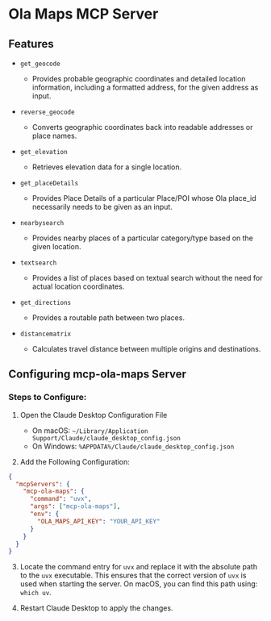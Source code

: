 # Ola Maps MCP Server

## Features

* `get_geocode`
    - Provides probable geographic coordinates and detailed location information, including a formatted address, for the given address as input.

* `reverse_geocode`
    - Converts geographic coordinates back into readable addresses or place names.

* `get_elevation`
    - Retrieves elevation data for a single location.

* `get_placeDetails`
    - Provides Place Details of a particular Place/POI whose Ola place_id necessarily needs to be given as an input.

* `nearbysearch`
    - Provides nearby places of a particular category/type based on the given location.

* `textsearch`
    - Provides a list of places based on textual search without the need for actual location coordinates.

* `get_directions`
    - Provides a routable path between two places.

* `distancematrix`
    - Calculates travel distance between multiple origins and destinations.

## Configuring mcp-ola-maps Server

### Steps to Configure:

1. Open the Claude Desktop Configuration File
    - On macOS: `~/Library/Application Support/Claude/claude_desktop_config.json`
    - On Windows: `%APPDATA%/Claude/claude_desktop_config.json`

2. Add the Following Configuration:
```json
{
  "mcpServers": {
    "mcp-ola-maps": {
      "command": "uvx",
      "args": ["mcp-ola-maps"],
      "env": {
        "OLA_MAPS_API_KEY": "YOUR_API_KEY"
      }
    }
  }
}
```

3. Locate the command entry for `uvx` and replace it with the absolute path to the `uvx` executable. This ensures that the correct version of `uvx` is used when starting the server. On macOS, you can find this path using: `which uv`.

4. Restart Claude Desktop to apply the changes.

